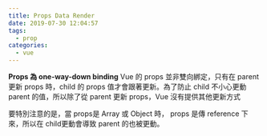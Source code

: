 ```yaml
---
title: Props Data Render
date: 2019-07-30 12:04:57
tags:
  - prop
categories:
  - vue
---
```


**Props 為 one-way-down binding**
Vue 的 props 並非雙向綁定，只有在 parent 更新 props 時，child 的 props 值才會跟著更新。為了防止 child 不小心更動 parent 的值，所以除了從 parent 更新 props，Vue 沒有提供其他更新方式

要特別注意的是，當 props是 Array 或 Object 時， props 是傳 reference 下來，所以在 child更動會導致 parent 的也被更動。
